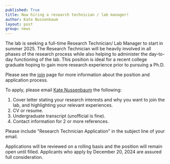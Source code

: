 ```yaml
---
published: True
title: Now hiring a research technician / lab manager!
author: Kate Nussenbaum
layout: post
group: news
---
```

The lab is seeking a full-time Research Technician/ Lab Manager to start in summer 2025. The Research Technician will be heavily involved in all phases of the research process while also helping to administer the day-to-day functioning of the lab. This position is ideal for a recent college graduate hoping to gain more research experience prior to pursuing a Ph.D.

Please see the [join](/join/) page for more information about the position and application process.

To apply, please email [Kate Nussenbaum](mailto:katenuss@gmail.com) the following: 
1.	Cover letter stating your research interests and why you want to join the lab, and highlighting your relevant experiences.
2.	CV or resume.
3.	Undergraduate transcript (unofficial is fine).
4.	Contact information for 2 or more references.

Please include "Research Technician Application" in the subject line of your email.

Applications will be reviewed on a rolling basis and the position will remain open until filled. Applicants who apply by December 20, 2024 are assured full consideration. 
